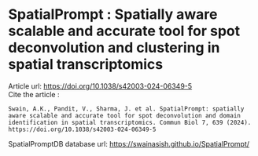 # SpatialPrompt : Spatially aware scalable and accurate tool for spot deconvolution and clustering in spatial transcriptomics

Article url: https://doi.org/10.1038/s42003-024-06349-5 \
Cite the article : 
```
Swain, A.K., Pandit, V., Sharma, J. et al. SpatialPrompt: spatially aware scalable and accurate tool for spot deconvolution and domain identification in spatial transcriptomics. Commun Biol 7, 639 (2024). https://doi.org/10.1038/s42003-024-06349-5 
```
SpatialPromptDB database url: https://swainasish.github.io/SpatialPrompt/